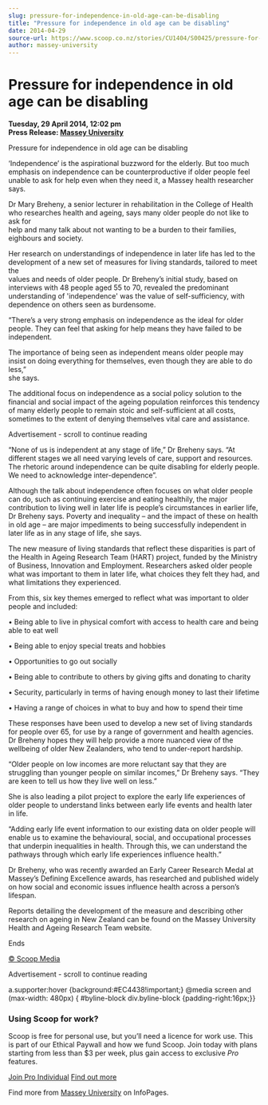 ```yaml
---
slug: pressure-for-independence-in-old-age-can-be-disabling
title: "Pressure for independence in old age can be disabling"
date: 2014-04-29
source-url: https://www.scoop.co.nz/stories/CU1404/S00425/pressure-for-independence-in-old-age-can-be-disabling.htm
author: massey-university
---
```

Pressure for independence in old age can be disabling
=====================================================

**Tuesday, 29 April 2014, 12:02 pm**  
**Press Release: [Massey University](https://info.scoop.co.nz/Massey_University)**

Pressure for independence in old age can be disabling

‘Independence’ is the aspirational buzzword for the elderly. But too much emphasis on independence can be counterproductive if older people feel unable to ask for help even when they need it, a Massey health researcher says.

Dr Mary Breheny, a senior lecturer in rehabilitation in the College of Health who researches health and ageing, says many older people do not like to ask for  
help and many talk about not wanting to be a burden to their families, eighbours and society.

Her research on understandings of independence in later life has led to the development of a new set of measures for living standards, tailored to meet the  
values and needs of older people. Dr Breheny’s initial study, based on interviews with 48 people aged 55 to 70, revealed the predominant understanding of 'independence' was the value of self-sufficiency, with dependence on others seen as burdensome.

“There’s a very strong emphasis on independence as the ideal for older people. They can feel that asking for help means they have failed to be independent.

The importance of being seen as independent means older people may insist on doing everything for themselves, even though they are able to do less,”  
she says.

The additional focus on independence as a social policy solution to the financial and social impact of the ageing population reinforces this tendency of many elderly people to remain stoic and self-sufficient at all costs, sometimes to the extent of denying themselves vital care and assistance.

Advertisement - scroll to continue reading





“None of us is independent at any stage of life,” Dr Breheny says. “At different stages we all need varying levels of care, support and resources. The rhetoric around independence can be quite disabling for elderly people. We need to acknowledge inter-dependence”.

Although the talk about independence often focuses on what older people can do, such as continuing exercise and eating healthily, the major contribution to living well in later life is people’s circumstances in earlier life, Dr Breheny says. Poverty and inequality – and the impact of these on health in old age – are major impediments to being successfully independent in later life as in any stage of life, she says.

The new measure of living standards that reflect these disparities is part of the Health in Ageing Research Team (HART) project, funded by the Ministry of Business, Innovation and Employment. Researchers asked older people what was important to them in later life, what choices they felt they had, and what limitations they experienced.

  
From this, six key themes emerged to reflect what was important to older people and included:

• Being able to live in physical comfort with access to health care and being able to eat well

• Being able to enjoy special treats and hobbies

• Opportunities to go out socially

• Being able to contribute to others by giving gifts and donating to charity

• Security, particularly in terms of having enough money to last their lifetime

• Having a range of choices in what to buy and how to spend their time

These responses have been used to develop a new set of living standards for people over 65, for use by a range of government and health agencies. Dr Breheny hopes they will help provide a more nuanced view of the wellbeing of older New Zealanders, who tend to under-report hardship.

“Older people on low incomes are more reluctant say that they are struggling than younger people on similar incomes,” Dr Breheny says. “They are keen to tell us how they live well on less.”

She is also leading a pilot project to explore the early life experiences of older people to understand links between early life events and health later in life.

“Adding early life event information to our existing data on older people will enable us to examine the behavioural, social, and occupational processes that underpin inequalities in health. Through this, we can understand the pathways through which early life experiences influence health.”

Dr Breheny, who was recently awarded an Early Career Research Medal at Massey’s Defining Excellence awards, has researched and published widely on how social and economic issues influence health across a person’s lifespan.

Reports detailing the development of the measure and describing other research on ageing in New Zealand can be found on the Massey University Health and Ageing Research Team website.

Ends

[© Scoop Media](http://www.scoop.co.nz/about/terms.html)  

Advertisement - scroll to continue reading



a.supporter:hover {background:#EC4438!important;} @media screen and (max-width: 480px) { #byline-block div.byline-block {padding-right:16px;}}

### Using Scoop for work?

Scoop is free for personal use, but you’ll need a licence for work use. This is part of our Ethical Paywall and how we fund Scoop. Join today with plans starting from less than $3 per week, plus gain access to exclusive _Pro_ features.  
  
[Join Pro Individual](https://pro.scoop.co.nz/Individual/?from=ProIn24) [Find out more](https://pro.scoop.co.nz/using-scoop-for-work/?from=ProIn24)

Find more from [Massey University](https://info.scoop.co.nz/Massey_University) on InfoPages.